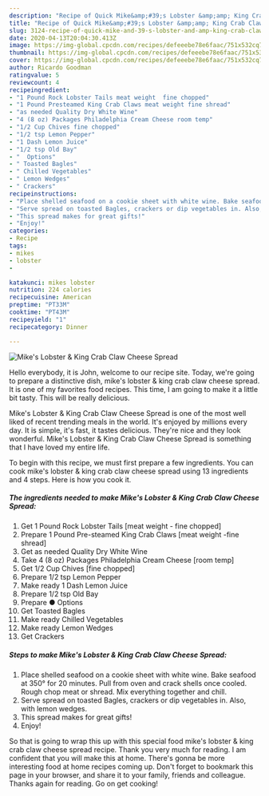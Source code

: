 ```yaml
---
description: "Recipe of Quick Mike&amp;#39;s Lobster &amp;amp; King Crab Claw Cheese Spread"
title: "Recipe of Quick Mike&amp;#39;s Lobster &amp;amp; King Crab Claw Cheese Spread"
slug: 3124-recipe-of-quick-mike-and-39-s-lobster-and-amp-king-crab-claw-cheese-spread
date: 2020-04-13T20:04:30.413Z
image: https://img-global.cpcdn.com/recipes/defeeebe78e6faac/751x532cq70/mikes-lobster-king-crab-claw-cheese-spread-recipe-main-photo.jpg
thumbnail: https://img-global.cpcdn.com/recipes/defeeebe78e6faac/751x532cq70/mikes-lobster-king-crab-claw-cheese-spread-recipe-main-photo.jpg
cover: https://img-global.cpcdn.com/recipes/defeeebe78e6faac/751x532cq70/mikes-lobster-king-crab-claw-cheese-spread-recipe-main-photo.jpg
author: Ricardo Goodman
ratingvalue: 5
reviewcount: 4
recipeingredient:
- "1 Pound Rock Lobster Tails meat weight  fine chopped"
- "1 Pound Presteamed King Crab Claws meat weight fine shread"
- "as needed Quality Dry White Wine"
- "4 (8 oz) Packages Philadelphia Cream Cheese room temp"
- "1/2 Cup Chives fine chopped"
- "1/2 tsp Lemon Pepper"
- "1 Dash Lemon Juice"
- "1/2 tsp Old Bay"
- "  Options"
- " Toasted Bagles"
- " Chilled Vegetables"
- " Lemon Wedges"
- " Crackers"
recipeinstructions:
- "Place shelled seafood on a cookie sheet with white wine. Bake seafood at 350° for 20 minutes. Pull from oven and crack shells once cooled. Rough chop meat or shread. Mix everything together and chill."
- "Serve spread on toasted Bagles, crackers or dip vegetables in. Also, with lemon wedges."
- "This spread makes for great gifts!"
- "Enjoy!"
categories:
- Recipe
tags:
- mikes
- lobster
- 

katakunci: mikes lobster  
nutrition: 224 calories
recipecuisine: American
preptime: "PT33M"
cooktime: "PT43M"
recipeyield: "1"
recipecategory: Dinner

---
```



![Mike&#39;s Lobster &amp; King Crab Claw Cheese Spread](https://img-global.cpcdn.com/recipes/defeeebe78e6faac/751x532cq70/mikes-lobster-king-crab-claw-cheese-spread-recipe-main-photo.jpg)

Hello everybody, it is John, welcome to our recipe site. Today, we're going to prepare a distinctive dish, mike&#39;s lobster &amp; king crab claw cheese spread. It is one of my favorites food recipes. This time, I am going to make it a little bit tasty. This will be really delicious.

Mike&#39;s Lobster &amp; King Crab Claw Cheese Spread is one of the most well liked of recent trending meals in the world. It's enjoyed by millions every day. It is simple, it's fast, it tastes delicious. They're nice and they look wonderful. Mike&#39;s Lobster &amp; King Crab Claw Cheese Spread is something that I have loved my entire life.




To begin with this recipe, we must first prepare a few ingredients. You can cook mike&#39;s lobster &amp; king crab claw cheese spread using 13 ingredients and 4 steps. Here is how you cook it.

<!--inarticleads1-->

##### The ingredients needed to make Mike&#39;s Lobster &amp; King Crab Claw Cheese Spread:

1. Get 1 Pound Rock Lobster Tails [meat weight - fine chopped]
1. Prepare 1 Pound Pre-steamed King Crab Claws [meat weight -fine shread]
1. Get as needed Quality Dry White Wine
1. Take 4 (8 oz) Packages Philadelphia Cream Cheese [room temp]
1. Get 1/2 Cup Chives [fine chopped]
1. Prepare 1/2 tsp Lemon Pepper
1. Make ready 1 Dash Lemon Juice
1. Prepare 1/2 tsp Old Bay
1. Prepare  ● Options
1. Get  Toasted Bagles
1. Make ready  Chilled Vegetables
1. Make ready  Lemon Wedges
1. Get  Crackers




<!--inarticleads2-->

##### Steps to make Mike&#39;s Lobster &amp; King Crab Claw Cheese Spread:

1. Place shelled seafood on a cookie sheet with white wine. Bake seafood at 350° for 20 minutes. Pull from oven and crack shells once cooled. Rough chop meat or shread. Mix everything together and chill.
1. Serve spread on toasted Bagles, crackers or dip vegetables in. Also, with lemon wedges.
1. This spread makes for great gifts!
1. Enjoy!




So that is going to wrap this up with this special food mike&#39;s lobster &amp; king crab claw cheese spread recipe. Thank you very much for reading. I am confident that you will make this at home. There's gonna be more interesting food at home recipes coming up. Don't forget to bookmark this page in your browser, and share it to your family, friends and colleague. Thanks again for reading. Go on get cooking!
